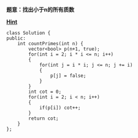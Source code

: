 **题意：找出小于n的所有质数**

**[Hint](https://leetcode.com/problems/count-primes/)**

```
class Solution {
public:
    int countPrimes(int n) {
        vector<bool> p(n+1, true);
        for(int i = 2; i * i <= n; i++)
        {
            for(int j = i * i; j <= n; j += i)
            {
                p[j] = false;
            }
        }
        int cot = 0;
        for(int i = 2; i < n; i++)
        {
            if(p[i]) cot++;
        }
        return cot;
    }
};
```